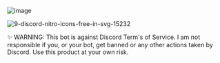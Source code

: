 ![image](https://github.com/user-attachments/assets/c1946424-f799-4b96-a062-2ca0cf70537c)


![9-discord-nitro-icons-free-in-svg-15232](https://github.com/user-attachments/assets/f3ff2933-0cce-4710-a7d6-039285edffe4)



✨ WARNING: This bot is against Discord Term's of Service. I am not responsible if you, or your bot, get banned or any other actions taken by Discord. Use this product at your own risk.
